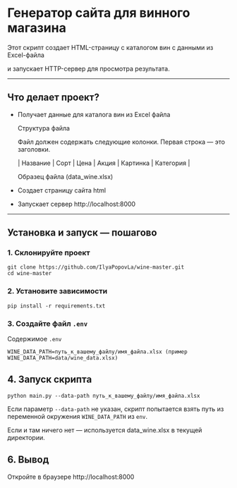 # Генератор сайта для винного магазина

Этот скрипт создает HTML-страницу с каталогом вин с данными из Excel-файла 

и запускает HTTP-сервер для просмотра результата.

---

## Что делает проект?

- Получает данные для каталога вин из Excel файла

  Структура файла

  Файл должен содержать следующие колонки. Первая строка — это заголовки.

  | Название | Сорт | Цена | Акция | Картинка | Категория |

  Образец файла (data_wine.xlsx)
  
- Создает страницу сайта html
- Запускает сервер http://localhost:8000

---

## Установка и запуск — пошагово

### 1. Склонируйте проект

```
git clone https://github.com/IlyaPopovLa/wine-master.git
cd wine-master
```

### 2. Установите зависимости

```
pip install -r requirements.txt
```

### 3. Создайте файл ```.env```

Содержимое ```.env```
```
WINE_DATA_PATH=путь_к_вашему_файлу/имя_файла.xlsx (пример WINE_DATA_PATH=data/wine_data.xlsx)
```

## 4. Запуск скрипта

```python main.py --data-path путь_к_вашему_файлу/имя_файла.xlsx```

Если параметр ```--data-path``` не указан, скрипт попытается взять путь из переменной окружения ```WINE_DATA_PATH``` из ```env```.

Если и там ничего нет — используется data_wine.xlsx в текущей директории.

## 6. Вывод
Откройте в браузере http://localhost:8000
